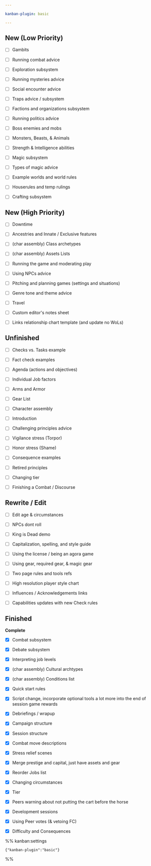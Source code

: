 ```yaml
---

kanban-plugin: basic

---
```


## New (Low Priority)

- [ ] Gambits
- [ ] Running combat advice
- [ ] Exploration subsystem
- [ ] Running mysteries advice
- [ ] Social encounter advice
- [ ] Traps advice / subsystem
- [ ] Factions and organizations subsystem
- [ ] Running politics advice
- [ ] Boss enemies and mobs
- [ ] Monsters, Beasts, & Animals
- [ ] Strength & Intelligence abilities
- [ ] Magic subsystem
- [ ] Types of magic advice
- [ ] Example worlds and world rules
- [ ] Houserules and temp rulings
- [ ] Crafting subsystem


## New (High Priority)

- [ ] Downtime
- [ ] Ancestries and Innate / Exclusive features
- [ ] (char assembly) Class archetypes
- [ ] (char assembly)  Assets Lists
- [ ] Running the game and moderating play
- [ ] Using NPCs advice
- [ ] Pitching and planning games (settings and situations)
- [ ] Genre tone and theme advice
- [ ] Travel
- [ ] Custom editor's notes sheet
- [ ] Links relationship chart template (and update no WoLs)


## Unfinished

- [ ] Checks vs. Tasks example
- [ ] Fact check examples
- [ ] Agenda (actions and objectives)
- [ ] Individual Job factors
- [ ] Arms and Armor
- [ ] Gear List
- [ ] Character assembly
- [ ] Introduction
- [ ] Challenging principles advice
- [ ] Vigilance stress (Torpor)
- [ ] Honor stress (Shame)
- [ ] Consequence examples
- [ ] Retired principles
- [ ] Changing tier
- [ ] Finishing a Combat / Discourse


## Rewrite / Edit

- [ ] Edit age & circumstances
- [ ] NPCs dont roll
- [ ] King is Dead demo
- [ ] Capitalization, spelling, and style guide
- [ ] Using the license / being an agora game
- [ ] Using gear, required gear, & magic gear
- [ ] Two page rules and tools refs
- [ ] High resolution player style chart
- [ ] Influences / Acknowledgements links
- [ ] Capabilities updates with new Check rules


## Finished

**Complete**
- [x] Combat subsystem
- [x] Debate subsystem
- [x] Interpreting job levels
- [x] (char assembly) Cultural archtypes
- [x] (char assembly)  Conditions list
- [x] Quick start rules
- [x] Script change, incorporate optional tools a lot more into the end of session game rewards
- [x] Debriefings / wrapup
- [x] Campaign structure
- [x] Session structure
- [x] Combat move descriptions
- [x] Stress relief scenes
- [x] Merge prestige and capital, just have assets and gear
- [x] Reorder Jobs list
- [x] Changing circumstances
- [x] Tier
- [x] Peers warning about not putting the cart before the horse
- [x] Development sessions
- [x] Using Peer votes (& vetoing FC)
- [x] Difficulty and Consequences




%% kanban:settings
```
{"kanban-plugin":"basic"}
```
%%